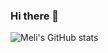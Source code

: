 ### Hi there 👋
![Meli's GitHub stats](https://github-readme-stats.vercel.app/api?username=jackelingm&show_icons=true&theme=ocean_dark)
<!--
**JackelinGM/JackelinGM** is a ✨ _special_ ✨ repository because its `README.md` (this file) appears on your GitHub profile.


Here are some ideas to get you started:

- 🔭 I’m currently working on ...
- 🌱 I’m currently learning ...
- 👯 I’m looking to collaborate on ...
- 🤔 I’m looking for help with ...
- 💬 Ask me about ...
- 📫 How to reach me: ...
- 😄 Pronouns: ...
- ⚡ Fun fact: ...
-->
